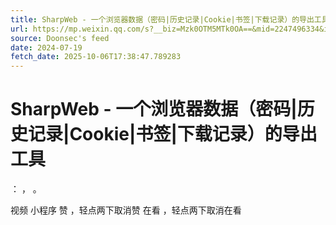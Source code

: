 ```yaml
---
title: SharpWeb - 一个浏览器数据（密码|历史记录|Cookie|书签|下载记录）的导出工具
url: https://mp.weixin.qq.com/s?__biz=Mzk0OTM5MTk0OA==&mid=2247496334&idx=1&sn=0c8a8310b66d45d0112e9450fe71e91d
source: Doonsec's feed
date: 2024-07-19
fetch_date: 2025-10-06T17:38:47.789283
---
```


# SharpWeb - 一个浏览器数据（密码|历史记录|Cookie|书签|下载记录）的导出工具

：
，
。

视频
小程序
赞
，轻点两下取消赞
在看
，轻点两下取消在看